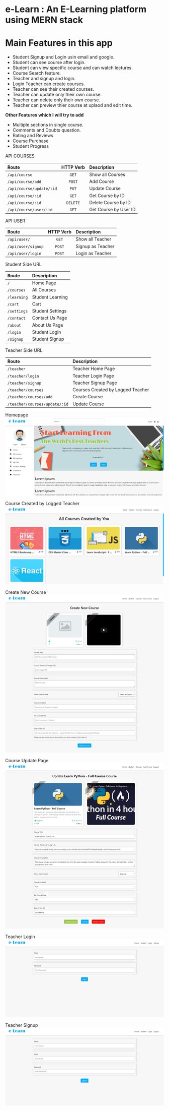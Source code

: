 # e-Learn : An E-Learning platform using MERN stack  
  
<!-- **Deployed Link** - [Visit](https://etutor.vercel.app) -->

# **Main Features in this app**
- Student Signup and Login usin email and google.
- Student can see course after login.
- Student can view specific course and can watch lectures.
- Course Search feature.
- Teacher and signup and login.
- Login Teacher can create courses.
- Teacher can see their created courses.
- Teacher can update only their own course.
- Teacher can delete only their own course.
- Teacher can preview thier course at uplaod and edit time.

**Other Features which I will try to add**
- Multiple sections in single course.
- Comments and Doubts question.
- Rating and Reviews
- Course Purchase
- Student Progress

<!-- # Technologies Used   -->

<!-- **Client Side**  
- React 
- React-dom
- React-scripts 
   
**Server Side**   
- MongoDB
- Mongoose
- Express
- Nodemon
- CORS
- Dotenv -->

API COURSES

|   Route   | HTTP Verb |   Description   |
| :--- | :---: | :--- |
| `/api/course` |    `GET`    | Show all Courses |
| `/api/course/add` |    `POST`    | Add Course |
| `/api/course/update/:id` |    `PUT`    | Update Course |
| `/api/course/:id` |    `GET`    | Get Course by ID |
| `/api/course/:id` |    `DELETE`    | Delete Course by ID |
| `/api/course/user/:id` |    `GET`    | Get Course by User ID |

API USER

|   Route   | HTTP Verb |   Description   |
| :--- | :---: | :--- |
| `/api/user/` |    `GET`    | Show all Teacher |
| `/api/user/signup` |    `POST`    | Signup as Teacher |
| `/api/user/login` |    `POST`    | Login as Teacher |

Student Side URL

|   Route   |   Description   |
| :--- | :--- |
| `/` | Home Page |
| `/courses` | All Courses |
| `/learning` | Student Learning |
| `/cart` | Cart |
| `/settings` | Student Settings |
| `/contact` | Contact Us Page |
| `/about` | About Us Page |
| `/login` | Student Login |
| `/signup` | Student Signup |

Teacher Side URL

|   Route   |   Description   |
| :--- | :--- |
| `/teacher` | Teacher Home Page |
| `/teacher/login` | Teacher Login Page |
| `/teacher/signup` | Teacher Signup Page |
| `/teacher/courses` | Courses Created by Logged Teacher |
| `/teacher/courses/add` | Create Course |
| `/teacher/courses/update/:id` | Update Course |

Homepage
![e-learn](./images/Web%20capture_18-6-2022_144420_localhost.jpeg)

Course Created by Logged Teacher
![e-learn](./images/Web%20capture_18-6-2022_144552_localhost.jpeg)

Create New Course
![e-learn](./images/Web%20capture_18-6-2022_144614_localhost.jpeg)

Course Update Page
![e-learn](./images/Web%20capture_18-6-2022_144645_localhost.jpeg)

Teacher Login
![e-learn](./images/Web%20capture_18-6-2022_144828_localhost.jpeg)

Teacher Signup
![e-learn](./images/Web%20capture_18-6-2022_144840_localhost.jpeg)
